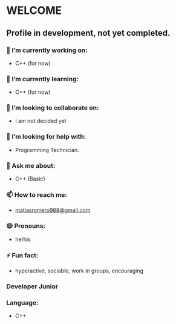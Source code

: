 # WELCOME

## Profile in development, not yet completed.

### 🔭 I’m currently working on:
- C++ (for now)

### 🌱 I’m currently learning:
- C++ (for now)

### 👯 I’m looking to collaborate on:
- I am not decided yet

### 🤔 I’m looking for help with:
- Programming Technician.

### 💬 Ask me about:
- C++ (Basic)

### 📫 How to reach me:
- matiasromero988@gmail.com

### 😄 Pronouns:
- he/his

### ⚡ Fun fact:
- hyperactive, sociable, work in groups, encouraging

### Developer Junior

### Language:
- C++
